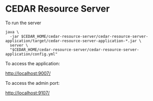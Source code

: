# CEDAR Resource Server

To run the server

    java \
      -jar $CEDAR_HOME/cedar-resource-server/cedar-resource-server-application/target/cedar-resource-server-application-*.jar \
      server \
      "$CEDAR_HOME/cedar-resource-server/cedar-resource-server-application/config.yml"

To access the application:

[http://localhost:9007/]()

To access the admin port:

[http://localhost:9107/]()